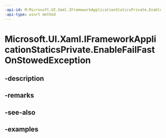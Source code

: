 ```yaml
---
-api-id: M:Microsoft.UI.Xaml.IFrameworkApplicationStaticsPrivate.EnableFailFastOnStowedException
-api-type: winrt method
---
```


# Microsoft.UI.Xaml.IFrameworkApplicationStaticsPrivate.EnableFailFastOnStowedException

<!--
public void EnableFailFastOnStowedException ();
-->


## -description

## -remarks

## -see-also

## -examples


